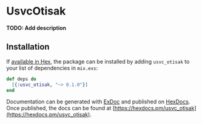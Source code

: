 # UsvcOtisak

**TODO: Add description**

## Installation

If [available in Hex](https://hex.pm/docs/publish), the package can be installed
by adding `usvc_otisak` to your list of dependencies in `mix.exs`:

```elixir
def deps do
  [{:usvc_otisak, "~> 0.1.0"}]
end
```

Documentation can be generated with [ExDoc](https://github.com/elixir-lang/ex_doc)
and published on [HexDocs](https://hexdocs.pm). Once published, the docs can
be found at [https://hexdocs.pm/usvc_otisak](https://hexdocs.pm/usvc_otisak).

